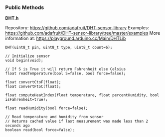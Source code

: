 ### Public Methods

**DHT.h**

Repository: https://github.com/adafruit/DHT-sensor-library
Examples: https://github.com/adafruit/DHT-sensor-library/tree/master/examples
More information at: https://playground.arduino.cc/Main/DHTLib

    DHT(uint8_t pin, uint8_t type, uint8_t count=6);

    // Initialize sensor
    void begin(void);

    // If S is True it will return Fahrenheit else Celsius
    float readTemperature(bool S=false, bool force=false);

    float convertCtoF(float);
    float convertFtoC(float);

    float computeHeatIndex(float temperature, float percentHumidity, bool isFahrenheit=true);

    float readHumidity(bool force=false);

    // Read temperature and humidity from sensor
    // Returns cached value if last measurement was made less than 2 seconds ago
    boolean read(bool force=false);
